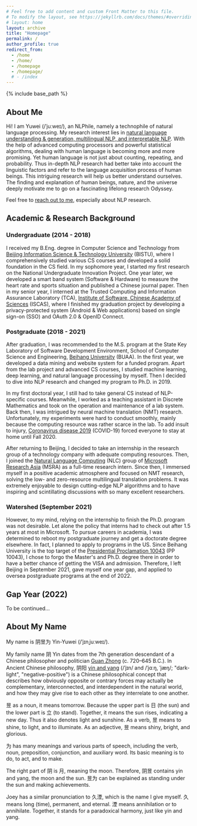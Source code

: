 ```yaml
---
# Feel free to add content and custom Front Matter to this file.
# To modify the layout, see https://jekyllrb.com/docs/themes/#overriding-theme-defaults
# layout: home
layout: archive
title: "Homepage"
permalink: /
author_profile: true
redirect_from:
  - /home
  - /home/
  - /homepage
  - /homepage/
  # - /index
---
```


{% include base_path %}

<script src="https://polyfill.io/v3/polyfill.min.js?features=es6"></script>
<script id="MathJax-script" async src="https://cdn.jsdelivr.net/npm/mathjax@3/es5/tex-mml-chtml.js"></script>
<script> 
MathJax = {
  tex: {
    inlineMath: [['$', '$']],
    processEscapes: true
  }
};
</script>

## About Me

Hi! I am Yuwei (/ˈjuːweɪ/), an NLPhile, namely a technophile of natural language processing. My research interest lies in <u>natural language understanding & generation, multilingual NLP, and interpretable NLP</u>. With the help of advanced computing processors and powerful statistical algorithms, dealing with human language is becoming more and more promising. Yet human language is not just about counting, repeating, and probability. Thus in-depth NLP research had better take into account the linguistic factors and refer to the language acquisition process of human beings. This intriguing research will help us better understand ourselves. The finding and explanation of human beings, nature, and the universe deeply motivate me to go on a fascinating lifelong research Odyssey.

Feel free to [reach out to me](mailto:seckexyin@gmail.com), especially about NLP research.

<!-- ## News -->

## Academic & Research Background

### Undergraduate (2014 - 2018)

I received my B.Eng. degree in Computer Science and Technology from [Beijing Information Science & Technology University](https://english.bistu.edu.cn/) (BISTU), where I comprehensively studied various CS courses and developed a solid foundation in the CS field. In my sophomore year, I started my first research on the National Undergraduate Innovation Project. One year later, we developed a smart band system (Software & Hardware) to measure the heart rate and sports situation and published a Chinese journal paper. Then in my senior year, I interned at the Trusted Computing and Information Assurance Laboratory (TCA), [Institute of Software, Chinese Academy of Sciences](http://english.is.cas.cn/) (ISCAS), where I finished my graduation project by developing a privacy-protected system (Android & Web applications) based on single sign-on (SSO) and OAuth 2.0 & OpenID Connect.
<!-- bicycle-sharing -->

### Postgraduate (2018 - 2021)

After graduation, I was recommended to the M.S. program at the State Key Laboratory of Software Development Environment, School of Computer Science and Engineering, [Beihang University](https://ev.buaa.edu.cn/) (BUAA). In the first year, we developed a data mining and website system for a funded program. Apart from the lab project and advanced CS courses, I studied machine learning, deep learning, and natural language processing by myself. Then I decided to dive into NLP research and changed my program to Ph.D. in 2019.

In my first doctoral year, I still had to take general CS instead of NLP-specific courses. Meanwhile, I worked as a teaching assistant in Discrete Mathematics and took on the operation and maintenance of a lab system. Back then, I was intrigued by neural machine translation (NMT) research. Unfortunately, my experiments were hard to conduct smoothly, mainly because the computing resource was rather scarce in the lab. To add insult to injury, [Coronavirus disease 2019](https://en.wikipedia.org/wiki/COVID-19) (COVID-19) forced everyone to stay at home until Fall 2020.

After returning to Beijing, I decided to take an internship in the research group of a technology company with adequate computing resources. Then, I joined the [Natural Language Computing](https://www.microsoft.com/en-us/research/group/natural-language-computing/) (NLC) group of [Microsoft Research Asia](https://www.microsoft.com/en-us/research/lab/microsoft-research-asia/) (MSRA) as a full-time research intern. Since then, I immersed myself in a positive academic atmosphere and focused on NMT research, solving the low- and zero-resource multilingual translation problems. It was extremely enjoyable to design cutting-edge NLP algorithms and to have inspiring and scintillating discussions with so many excellent researchers.

### Watershed (September 2021)

<!-- However, to my mind, relying on the internship to finish the Ph.D. program is not a long-term solution. Let alone the policy that interns have to check out after 1.5 years at most in Microsoft. To pursue careers in academia, I was determined to reboot my postgraduate journey and get a doctorate degree elsewhere. -->
However, to my mind, relying on the internship to finish the Ph.D. program was not desirable. Let alone the policy that interns had to check out after 1.5 years at most in Microsoft. To pursue careers in academia, I was determined to reboot my postgraduate journey and get a doctorate degree elsewhere. In fact, I planned to apply to programs in the US. Since Beihang University is the top target of the [Presidential Proclamation 10043](https://en.wikipedia.org/wiki/Proclamation_10043) (PP 10043), I chose to forgo the Master's and Ph.D. degree there in order to have a better chance of getting the VISA and admission. Therefore, I left Beijing in September 2021, gave myself one year gap, and applied to oversea postgraduate programs at the end of 2022.

## Gap Year (2022)

To be continued...

## About My Name

<!-- ## Etymology of My Name -->

My name is 阴昱为 Yin-Yuwei (/ˈjɪnˌjuːweɪ/).

My family name 阴 Yin dates from the 7th generation descendant of a Chinese philosopher and politician [Guan Zhong](https://en.wikipedia.org/wiki/Guan_Zhong) (c. 720–645 B.C.).
In Ancient Chinese philosophy, 阴阳 [yin and yang](https://en.wikipedia.org/wiki/Yin_and_yang) (/ˈjɪn/ and /ˈjɑːŋ, ˈjæŋ/; "dark-light", "negative-positive") is a Chinese philosophical concept that describes how obviously opposite or contrary forces may actually be complementary, interconnected, and interdependent in the natural world, and how they may give rise to each other as they interrelate to one another.

昱 as a noun, it means tomorrow. Because the upper part is 日 (the sun) and the lower part is 立 (to stand). Together, it means the sun rises, indicating a new day. Thus it also denotes light and sunshine.
As a verb, 昱 means to shine, to light, and to illuminate.
As an adjective, 昱 means shiny, bright, and glorious.

为 has many meanings and various parts of speech, including the verb, noun, preposition, conjunction, and auxiliary word. Its basic meaning is to do, to act, and to make.

The right part of 阴 is 月, meaning the moon. Therefore, 阴昱 contains yin and yang, the moon and the sun.
昱为 can be explained as standing under the sun and making achievements.

Joey has a similar pronunciation to 久湮, which is the name I give myself. 久 means long (time), permanent, and eternal. 湮 means annihilation or to annihilate. Together, it stands for a paradoxical harmony, just like yin and yang.

<!-- ## Miscellaneous -->

<!-- * **Languages**: Mandarin (native), English (fluent), French & German & Japanese (elementary) -->
<!-- * **Interests**: Philosophy, Mathematics, Physics, Cosmology, Algorithm, Polyglot, Football, Calisthenics -->
<!-- * **Motto**: Wir müssen wissen, wir werden wissen! -- David Hilbert, 1930 -->

<!-- I have played soccer since elementary school, it was my honor to win the championship with my high school classmates in the soccer competition of about 20 classes. -->
